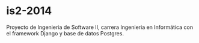 is2-2014
========
Proyecto de Ingenieria de Software II, carrera Ingenieria en Informática con el framework Django 
y  base de datos Postgres.
